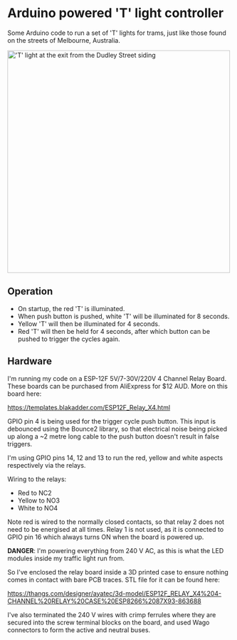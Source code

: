 # Arduino powered 'T' light controller

Some Arduino code to run a set of 'T' lights for trams, just like those found on the streets of Melbourne, Australia.

<a href="https://railgallery.wongm.com/melbourne-tram-sidings/F163_7372.jpg.html"><img width="500" src="https://railgallery.wongm.com/cache/melbourne-tram-sidings/F163_7372_595.jpg?cached=1708075113" alt="'T' light at the exit from the Dudley Street siding" /></a>

## Operation

- On startup, the red 'T' is illuminated.
- When push button is pushed, white 'T' will be illuminated for 8 seconds.
- Yellow 'T' will then be illuminated for 4 seconds.
- Red 'T' will then be held for 4 seconds, after which button can be pushed to trigger the cycles again.

## Hardware

I'm running my code on a ESP-12F 5V/7-30V/220V 4 Channel Relay Board. These boards can be purchased from AliExpress for $12 AUD. More on this board here:

https://templates.blakadder.com/ESP12F_Relay_X4.html

GPIO pin 4 is being used for the trigger cycle push button. This input is debounced using the Bounce2 library, so that electrical noise being picked up along a ~2 metre long cable to the push button doesn't result in false triggers.

I'm using GPIO pins 14, 12 and 13 to run the red, yellow and white aspects respectively via the relays.

Wiring to the relays:

- Red to NC2
- Yellow to NO3
- White to NO4

Note red is wired to the normally closed contacts, so that relay 2 does not need to be energised at all times.
Relay 1 is not used, as it is connected to GPIO pin 16 which always turns ON when the board is powered up.

**DANGER**: I'm powering everything from 240 V AC, as this is what the LED modules inside my traffic light run from.

So I've enclosed the relay board inside a 3D printed case to ensure nothing comes in contact with bare PCB traces. STL file for it can be found here:

https://thangs.com/designer/ayatec/3d-model/ESP12F_RELAY_X4%204-CHANNEL%20RELAY%20CASE%20ESP8266%2087X93-863688

I've also terminated the 240 V wires with crimp ferrules where they are secured into the screw terminal blocks on the board, and used Wago connectors to form the active and neutral buses.

